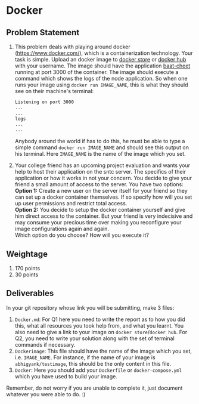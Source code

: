 
# Docker

## Problem Statement

1. This problem deals with playing around docker (<https://www.docker.com/>), which is a containerization technology. Your task is simple.
Upload an docker image to [docker store](https://store.docker.com/) or [docker hub](https://hub.docker.com/) with your username.
The image should have the application [baat-cheet](https://github.com/KamandPrompt/baat-cheet) running at port 3000 of the container.
The image should execute a command which shows the logs of the node application.
So when one runs your image using `docker run IMAGE_NAME`, this is what they should see on their machine's terminal:
	```txt
	Listening on port 3000
	...
	...
	logs
	...
	...
	```
	Anybody around the world if has to do this, he must be able to type a simple command `docker run IMAGE_NAME` and should see this output on his terminal. Here `IMAGE_NAME` is the name of the image which you set.

2. Your college friend has an upcoming project evaluation and wants your help to host their application on the sntc server. The specifics of their application or how it works in not your concern. You decide to give your friend a small amount of access to the server. You have two options:  
**Option 1:** Create a new user on the server itself for your friend so they can set up a docker container themselves. If so specify how will you set up user permissions and restrict total access.  
**Option 2:** You decide to setup the docker container yourself and give him direct access to the container. But your friend is very indecisive and may consume your precious time over making you reconfigure your image configurations again and again.  
Which option do you choose? How will you execute it?

## Weightage

1. 170 points
2. 30 points

## Deliverables

In your git repository whose link you will be submitting, make 3 files:

1. `Docker.md`: For Q1 here you need to write the report as to how you did this, what all resources you took help from, and what you learnt. You also need to give a link to your image on `docker store`/`docker hub`. For Q2, you need to write your solution along with the set of terminal commands if necessary.
2. `Dockerimage`: This file should have the name of the image which you set, i.e. `IMAGE_NAME`. For instance, if the name of your image is `abhigyank/testimage`, this should be the only content in this file.
3. `Docker`: Here you should add your `Dockerfile` or `docker-compose.yml` which you have used to build your image.

Remember, do not worry if you are unable to complete it, just document whatever you were able to do. :)
